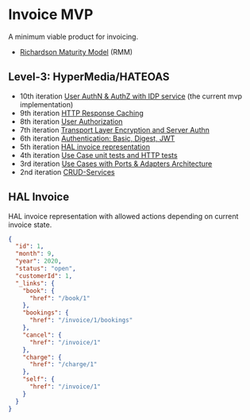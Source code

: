# Invoice MVP

A minimum viable product for invoicing.

- [Richardson Maturity Model](https://devopedia.org/richardson-maturity-model) (RMM)

## Level-3: HyperMedia/HATEOAS

- 10th iteration [User AuthN & AuthZ with IDP service](https://github.com/tullo/invoice-mvp/tree/d97ea289e094f5f44e8ae9fd4a527eff20a6e4f8) (the current mvp implementation)
- 9th iteration [HTTP Response Caching](https://github.com/tullo/invoice-mvp/tree/a73ff21913bc54feea14d87101eaf1ca319b1900)
- 8th iteration [User Authorization](https://github.com/tullo/invoice-mvp/tree/326343f99c518ea4b6cbfd706f790cc296fe03aa)
- 7th iteration [Transport Layer Encryption and Server Authn](https://github.com/tullo/invoice-mvp/tree/0a5848995a5056fc2c62b1fba3572c4b8629faab)
- 6th iteration [Authentication: Basic, Digest, JWT](https://github.com/tullo/invoice-mvp/tree/db1c1f28fb9b5270cf6bb6ee6dc4c12f17a93303)
- 5th iteration [HAL invoice representation](https://github.com/tullo/invoice-mvp/tree/e0a6377b1b76a0cbb73af9440d76145d048d499d)
- 4th iteration [Use Case unit tests and HTTP tests](https://github.com/tullo/invoice-mvp/blob/6f41b13fd163fe7c15ad6164b01b20a6f21438cf/usecase/update_invoice_test.go)
- 3rd iteration [Use Cases with Ports & Adapters Architecture](https://github.com/tullo/invoice-mvp/tree/2d20583dadb7c70d34a6f72102c8d72074d0642f)
- 2nd iteration [CRUD-Services](https://github.com/tullo/invoice-mvp/tree/1194c3a456374718ce2a5e6e9bf1102c063ee2f4)

## HAL Invoice

HAL invoice representation with allowed actions depending on current invoice state.

```json
{
  "id": 1,
  "month": 9,
  "year": 2020,
  "status": "open",
  "customerId": 1,
  "_links": {
    "book": {
      "href": "/book/1"
    },
    "bookings": {
      "href": "/invoice/1/bookings"
    },
    "cancel": {
      "href": "/invoice/1"
    },
    "charge": {
      "href": "/charge/1"
    },
    "self": {
      "href": "/invoice/1"
    }
  }
}
```
